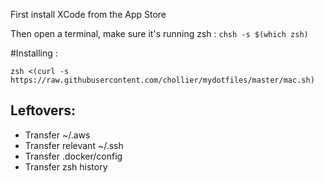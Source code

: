 First install XCode from the App Store

Then open a terminal, make sure it's running zsh : `chsh -s $(which zsh)`

#Installing :

```
zsh <(curl -s https://raw.githubusercontent.com/chollier/mydotfiles/master/mac.sh)
```

## Leftovers:

 - Transfer ~/.aws
 - Transfer relevant ~/.ssh
 - Transfer .docker/config
 - Transfer zsh history

